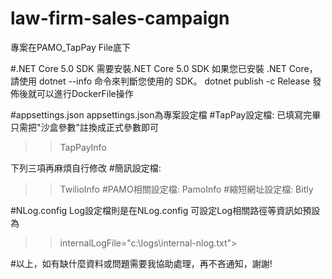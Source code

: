 # law-firm-sales-campaign
專案在PAMO_TapPay File底下

#.NET Core 5.0 SDK 
需要安裝.NET Core 5.0 SDK
如果您已安裝 .NET Core，請使用 dotnet --info 命令來判斷您使用的 SDK。
dotnet publish -c Release 發佈後就可以進行DockerFile操作

#appsettings.json
appsettings.json為專案設定檔
#TapPay設定檔:
已填寫完畢只需把"沙盒參數"註換成正式參數即可
>>TapPayInfo

下列三項再麻煩自行修改
#簡訊設定檔:
>>TwilioInfo
#PAMO相關設定檔:
>>PamoInfo
#縮短網址設定檔:
>>Bitly

#NLog.config
Log設定檔則是在NLog.config
可設定Log相關路徑等資訊如預設為
>>internalLogFile="c:\logs\internal-nlog.txt">

#以上，如有缺什麼資料或問題需要我協助處理，再不吝通知，謝謝!